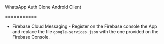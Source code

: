 WhatsApp Auth Clone Android Client



===========

- Firebase Cloud Messaging - Register on the Firebase console the App and replace the file `google-services.json` with the one provided on the Firebase Console.
